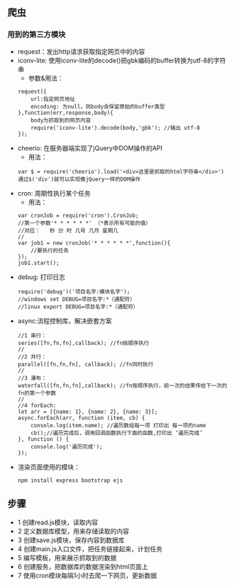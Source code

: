 ## 爬虫

### 用到的第三方模块
- request：发出http请求获取指定网页中的内容
- iconv-lite: 使用iconv-lite的decode()把gbk编码的buffer转换为utf-8的字符串
    * 参数&用法：
    ```
    request({
        url:指定网页地址
        encoding: 为null，则body会保留原始的buffer类型
    },function(err,response,body){
        body为抓取到的网页内容
        require('iconv-lite').decode(body,'gbk'); //输出 utf-8
    });
    ```
- cheerio: 在服务器端实现了jQuery中DOM操作的API 
    * 用法：
    ```
    var $ = require('cheerio').load('<div>这里是抓取的html字符串</div>')
    通过$('div')就可以实现像jQuery一样的DOM操作
    ```
- cron: 周期性执行某个任务
    * 用法：
    ```
    var cronJob = require('cron').CronJob;
    //第一个参数'* * * * * *' （*表示所有可能的值）
    //对应：   秒 分 时 几号 几月 星期几 
    //
    var job1 = new cronJob('* * * * * *',function(){
        //要执行的任务
    });
    job1.start();
    ```
- debug: 打印日志
    ```
    require('debug')('项目名字:模块名字');
    //windows set DEBUG=项目名字:*（通配符）
    //linux export DEBUG=项目名字:*（通配符）
    ```
- async:流程控制库，解决嵌套方案
    ```
    //1 串行：
    series([fn,fn,fn],callback); //fn按顺序执行
    //
    //2 并行：
    parallel([fn,fn,fn], callback); //fn同时执行
    //
    //3 瀑布：
    waterfall([fn,fn,fn],callback); //fn按顺序执行，前一次的结果传给下一次的fn的第一个参数
    //
    //4 forEach:
    let arr = [{name: 1}, {name: 2}, {name: 3}];
    async.forEach(arr, function (item, cb) {
        console.log(item.name); //遍历数组每一项 打印出 每一项的name
        cb();//遍历完成后，调用回调函数执行下面的函数,打印出 ‘遍历完成’
    }, function () {
        console.log('遍历完成');
    });
    ```
- 渲染页面使用的模块：
    ```
    npm install express bootstrap ejs 
    ```
## 步骤
- 1 创建read.js模块，读取内容
- 2 定义数据库模型，用来存储读取的内容
- 3 创建save.js模块，保存内容到数据库
- 4 创建main.js入口文件，把任务链接起来，计划任务
- 5 编写模板，用来展示抓取到的数据
- 6 创建服务，把数据库的数据渲染到html页面上
- 7 使用cron模块每隔1小时去爬一下网页，更新数据